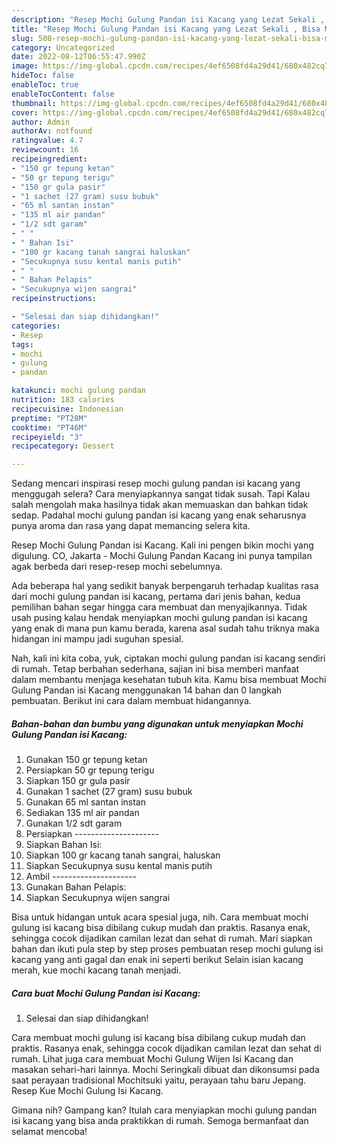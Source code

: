 ```yaml
---
description: "Resep Mochi Gulung Pandan isi Kacang yang Lezat Sekali , Bisa Manjain Lidah"
title: "Resep Mochi Gulung Pandan isi Kacang yang Lezat Sekali , Bisa Manjain Lidah"
slug: 508-resep-mochi-gulung-pandan-isi-kacang-yang-lezat-sekali-bisa-manjain-lidah
category: Uncategorized
date: 2022-08-12T06:55:47.990Z
image: https://img-global.cpcdn.com/recipes/4ef6508fd4a29d41/680x482cq70/mochi-gulung-pandan-isi-kacang-foto-resep-utama.jpg
hideToc: false
enableToc: true
enableTocContent: false
thumbnail: https://img-global.cpcdn.com/recipes/4ef6508fd4a29d41/680x482cq70/mochi-gulung-pandan-isi-kacang-foto-resep-utama.jpg
cover: https://img-global.cpcdn.com/recipes/4ef6508fd4a29d41/680x482cq70/mochi-gulung-pandan-isi-kacang-foto-resep-utama.jpg
author: Admin
authorAv: notfound
ratingvalue: 4.7
reviewcount: 16
recipeingredient:
- "150 gr tepung ketan"
- "50 gr tepung terigu"
- "150 gr gula pasir"
- "1 sachet (27 gram) susu bubuk"
- "65 ml santan instan"
- "135 ml air pandan"
- "1/2 sdt garam"
- " "
- " Bahan Isi"
- "100 gr kacang tanah sangrai haluskan"
- "Secukupnya susu kental manis putih"
- " "
- " Bahan Pelapis"
- "Secukupnya wijen sangrai"
recipeinstructions:

- "Selesai dan siap dihidangkan!"
categories:
- Resep
tags:
- mochi
- gulung
- pandan

katakunci: mochi gulung pandan 
nutrition: 183 calories
recipecuisine: Indonesian
preptime: "PT28M"
cooktime: "PT46M"
recipeyield: "3"
recipecategory: Dessert

---
```



Sedang mencari inspirasi resep mochi gulung pandan isi kacang yang menggugah selera? Cara menyiapkannya sangat tidak susah. Tapi Kalau salah mengolah maka hasilnya tidak akan memuaskan dan bahkan tidak sedap. Padahal mochi gulung pandan isi kacang yang enak seharusnya punya aroma dan rasa yang dapat memancing selera kita.


Resep Mochi Gulung Pandan isi Kacang. Kali ini pengen bikin mochi yang digulung. CO, Jakarta - Mochi Gulung Pandan Kacang ini punya tampilan agak berbeda dari resep-resep mochi sebelumnya.

Ada beberapa hal yang sedikit banyak berpengaruh terhadap kualitas rasa dari mochi gulung pandan isi kacang, pertama dari jenis bahan, kedua pemilihan bahan segar hingga cara membuat dan menyajikannya. Tidak usah pusing kalau hendak menyiapkan mochi gulung pandan isi kacang yang enak di mana pun kamu berada, karena asal sudah tahu triknya maka hidangan ini mampu jadi suguhan spesial.


Nah, kali ini kita coba, yuk, ciptakan mochi gulung pandan isi kacang sendiri di rumah. Tetap berbahan sederhana, sajian ini bisa memberi manfaat dalam membantu menjaga kesehatan tubuh kita. Kamu bisa membuat Mochi Gulung Pandan isi Kacang menggunakan 14 bahan dan 0 langkah pembuatan. Berikut ini cara dalam membuat hidangannya.

<!--inarticleads1-->

##### Bahan-bahan dan bumbu yang digunakan untuk menyiapkan Mochi Gulung Pandan isi Kacang:

1. Gunakan 150 gr tepung ketan
1. Persiapkan 50 gr tepung terigu
1. Siapkan 150 gr gula pasir
1. Gunakan 1 sachet (27 gram) susu bubuk
1. Gunakan 65 ml santan instan
1. Sediakan 135 ml air pandan
1. Gunakan 1/2 sdt garam
1. Persiapkan  ---------------------
1. Siapkan  Bahan Isi:
1. Siapkan 100 gr kacang tanah sangrai, haluskan
1. Siapkan Secukupnya susu kental manis putih
1. Ambil  ---------------------
1. Gunakan  Bahan Pelapis:
1. Siapkan Secukupnya wijen sangrai


Bisa untuk hidangan untuk acara spesial juga, nih. Cara membuat mochi gulung isi kacang bisa dibilang cukup mudah dan praktis. Rasanya enak, sehingga cocok dijadikan camilan lezat dan sehat di rumah. Mari siapkan bahan dan ikuti pula step by step proses pembuatan resep mochi gulung isi kacang yang anti gagal dan enak ini seperti berikut Selain isian kacang merah, kue mochi kacang tanah menjadi. 

<!--inarticleads2-->

##### Cara buat Mochi Gulung Pandan isi Kacang:


1. Selesai dan siap dihidangkan!

Cara membuat mochi gulung isi kacang bisa dibilang cukup mudah dan praktis. Rasanya enak, sehingga cocok dijadikan camilan lezat dan sehat di rumah. Lihat juga cara membuat Mochi Gulung Wijen Isi Kacang dan masakan sehari-hari lainnya. Mochi Seringkali dibuat dan dikonsumsi pada saat perayaan tradisional Mochitsuki yaitu, perayaan tahu baru Jepang. Resep Kue Mochi Gulung Isi Kacang. 

Gimana nih? Gampang kan? Itulah cara menyiapkan mochi gulung pandan isi kacang yang bisa anda praktikkan di rumah. Semoga bermanfaat dan selamat mencoba!
